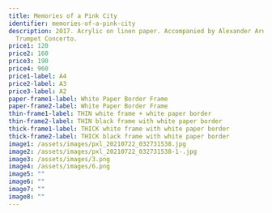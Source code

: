 ```yaml
---
title: Memories of a Pink City
identifier: memories-of-a-pink-city
description: 2017. Acrylic on linen paper. Accompanied by Alexander Arutunian's
  Trumpet Concerto.
price1: 120
price2: 160
price3: 190
price4: 960
price1-label: A4
price2-label: A3
price3-label: A2
paper-frame1-label: White Paper Border Frame
paper-frame2-label: White Paper Border Frame
thin-frame1-label: THIN white frame + white paper border
thin-frame2-label: THIN black frame with white paper border
thick-frame1-label: THICK white frame with white paper border
thick-frame2-label: THICK black frame with white paper border
image1: /assets/images/pxl_20210722_032731538.jpg
image2: /assets/images/pxl_20210722_032731538-1-.jpg
image3: /assets/images/3.png
image4: /assets/images/6.png
image5: ""
image6: ""
image7: ""
image8: ""
---
```

